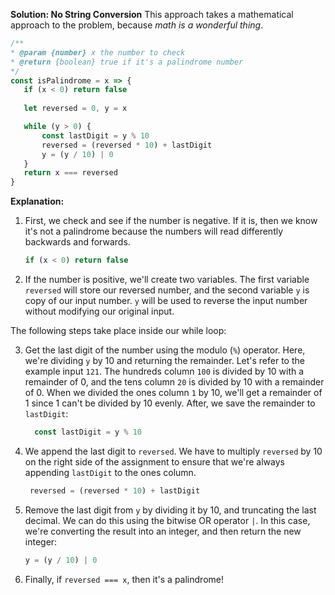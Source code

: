 **Solution: No String Conversion**
This approach takes a mathematical approach to the problem, because *math is a wonderful thing*.
 ```js
/**
 * @param {number} x the number to check
 * @return {boolean} true if it's a palindrome number
 */
const isPalindrome = x => {
    if (x < 0) return false
    
    let reversed = 0, y = x

    while (y > 0) {
	    const lastDigit = y % 10
        reversed = (reversed * 10) + lastDigit
        y = (y / 10) | 0
    }
    return x === reversed
}
```
**Explanation:**
1. First, we check and see if the number is negative. If it is, then we know it's not a palindrome because the numbers will read differently backwards and forwards. 
	```js
	if (x < 0) return false
	```

2. If the number is positive, we'll create two variables. The first variable `reversed`  will store our reversed number, and the second variable `y` is copy of our input number. `y` will be used to reverse  the input number without modifying our original input. 

The following steps take place inside our while loop:

3. Get the last digit of the number using the modulo (`%`) operator. Here, we're dividing `y` by 10 and returning the remainder. Let's refer to the example input `121`. The hundreds column `100` is divided by 10 with a remainder of 0, and the tens column `20` is divided by 10 with a remainder of 0. When we divided the ones column `1` by 10, we'll get a remainder of 1 since 1 can't be divided by 10 evenly. After, we save the remainder to `lastDigit`:

	  ```js
		const lastDigit = y % 10
      ```
4. We append the last digit to `reversed`. We have to multiply `reversed` by 10 on the right side of the assignment to ensure that we're always appending `lastDigit` to the ones column.
	```js
	 reversed = (reversed * 10) + lastDigit
	```
5. Remove the last digit from `y` by dividing it by 10, and truncating the last decimal. We can do this using the bitwise OR operator `|`. In this case, we're converting the result into an integer, and then return the new integer:
	```js
	y = (y / 10) | 0
	```
6. Finally, if `reversed === x`, then it's a palindrome! 